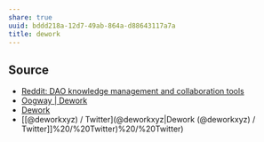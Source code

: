 ```yaml
---
share: true
uuid: bddd218a-12d7-49ab-864a-d88643117a7a
title: dework
---
```

## Source
* [Reddit: DAO knowledge management and collaboration tools](https://old.reddit.com/r/dao/comments/s8a0qg/dao_knowledge_management_and_collaboration_tools/hth466e/)
* [Oogway | Dework](https://app.dework.xyz/oogway/contributors)
* [Dework](https://dework.xyz/)
* [[@deworkxyz) / Twitter](@deworkxyz|Dework (@deworkxyz) / Twitter]]%20/%20Twitter)%20/%20Twitter)